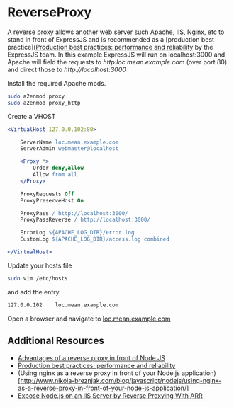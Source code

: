 # ReverseProxy

A reverse proxy allows another web server such Apache, IIS, Nginx, etc to stand in front of ExpressJS and is recommended as a [production best practice]([Production best practices: performance and reliability](https://expressjs.com/en/advanced/best-practice-performance.html) by the ExpressJS team. In this example ExpressJS will run on localhost:3000 and Apache will field the requests to *http:loc.mean.example.com* (over port 80) and direct those to *http://localhost:3000*

Install the required Apache mods.
```sh
sudo a2enmod proxy
sudo a2enmod proxy_http
```

Create a VHOST
```apache
<VirtualHost 127.0.0.102:80>

	ServerName loc.mean.example.com
	ServerAdmin webmaster@localhost

  	<Proxy *>
		Order deny,allow
		Allow from all
	</Proxy>

	ProxyRequests Off
	ProxyPreserveHost On

	ProxyPass / http://localhost:3000/
	ProxyPassReverse / http://localhost:3000/

	ErrorLog ${APACHE_LOG_DIR}/error.log
	CustomLog ${APACHE_LOG_DIR}/access.log combined

</VirtualHost>
```

Update your hosts file

```sh
sudo vim /etc/hosts
```

and add the entry
```sh
127.0.0.102    loc.mean.example.com
```

Open a browser and navigate to [loc.mean.example.com](loc.mean.example.com)
## Additional Resources

* [Advantages of a reverse proxy in front of Node.JS
](https://stackoverflow.com/questions/6763571/advantages-of-a-reverse-proxy-in-front-of-node-js)
* [Production best practices: performance and reliability](https://expressjs.com/en/advanced/best-practice-performance.html)
* (Using nginx as a reverse proxy in front of your Node.js application)[http://www.nikola-breznjak.com/blog/javascript/nodejs/using-nginx-as-a-reverse-proxy-in-front-of-your-node-js-application/]
* [Expose Node.js on an IIS Server by Reverse Proxying With ARR](https://adamtuttle.codes/add-node-to-existing-iis-server/)

